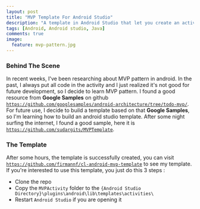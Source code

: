 ```yaml
---
layout: post
title: "MVP Template For Android Studio"
description: "A template in Android Studio that let you create an activity that uses a MVP pattern"
tags: [Android, Android studio, Java]
comments: true
image:
  feature: mvp-pattern.jpg
---
```


### Behind The Scene
In recent weeks, I've been researching about MVP pattern in android. In the past, I always put all code in the activity and I just realized it's not good for future development, so I decide to learn MVP pattern. I found a good resource from **Google Samples** on github <!-- more --> <a href="https://github.com/googlesamples/android-architecture/tree/todo-mvp/" target="_blank">`https://github.com/googlesamples/android-architecture/tree/todo-mvp/`</a>. For future use, I decide to build a template based on that **Google Samples**, so I'm learning how to build an android studio template. After some night surfing the internet, I found a good sample, here it is <a href="https://github.com/sudargits/MVPTemplate" target="_blank">`https://github.com/sudargits/MVPTemplate`</a>.

### The Template
After some hours, the template is successfully created, you can visit <a href="https://github.com/firmannf/cl-android-mvp-template" target="_blank">`https://github.com/firmannf/cl-android-mvp-template`</a> to see my template. If you're interested to use this template, you just do this 3 steps :

* Clone the repo
* Copy the `MVPActivity` folder to the `{Android Studio Directory}\plugins\android\lib\templates\activities\`
* Restart `Android Studio` if you are opening it
